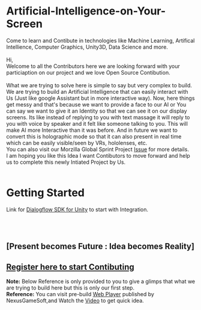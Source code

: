 # Artificial-Intelligence-on-Your-Screen
Come to learn and Contibute in technologies like Machine Learning, Artifical Intellience, Computer Graphics, Unity3D, Data Science and more. <br><br>
Hi,<br> 
Welcome to all the Contributors here we are looking forward with your particiaption on our project and we love Open Source Contibution.<br><br>
What we are trying to solve here is simple to say but very complex to build. We are trying to build an Artificial Intelligence that can easily interact with Us (Just like google Assistant but in more interactive way). Now, here things get messy and that's because we want to provide a face to our AI or You can say we want to give it an Identity so that we can see it on our display screens. Its like instead of replying to you with text massage it will reply to you with voice by speaker and it felt like someone talking to you. This will make AI more Interactive than it was before. And in future we want to convert this is holographic mode so that it can also present in real time which can be easily visible/seen by VRs, hololenses, etc.
<br>
You can also visit our Morzilla Global Sprint Project [Issue](https://github.com/mozilla/global-sprint/issues/305#issuecomment-388039162) for more details.<br>
I am hoping you like this Idea I want Contibutors to move forward and help us to complete this newly Intiated Project by Us.<br><br>
# Getting Started
Link for [Dialogflow SDK for Unity](https://github.com/dialogflow/dialogflow-unity-client#apiai-unity-plugin) to start with Integration.

<br><br>

## [Present becomes Future : Idea becomes Reality]

## [Register here to start Contibuting](https://goo.gl/forms/lRBRyEURhmuTMQA13) 

**Note:** Below Reference is only provided to you to give a glimps that what we are trying to build here but this is only our first step.<br> 
**Reference:** You can visit pre-build [Web Player](http://www.chatbotunityasset.com/webplayer/) published by NexusGameSoft,and Watch the [Video](https://www.youtube.com/watch?v=JeF8S56tYfk) to get quick idea.


